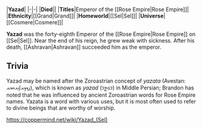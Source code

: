|**Yazad**|
|-|-|
|**Died**||
|**Titles**|Emperor of the [[Rose Empire\|Rose Empire]]|
|**Ethnicity**|[[Grand\|Grand]]|
|**Homeworld**|[[Sel\|Sel]]|
|**Universe**|[[Cosmere\|Cosmere]]|

**Yazad** was the forty-eighth Emperor of the [[Rose Empire\|Rose Empire]] on [[Sel\|Sel]].
Near the end of his reign, he grew weak with sickness. After his death, [[Ashravan\|Ashravan]] succeeded him as the emperor.

## Trivia
Yazad may be named after the Zoroastrian concept of *yazata* (Avestan: 𐬫𐬀𐬰𐬀𐬙𐬀), which is known as *yazad* (𐭩𐭦𐭲𐭩‎) in Middle Persian; Brandon has noted that he was influenced by ancient Zoroastrian words for Rose Empire names. Yazata is a word with various uses, but it is most often used to refer to divine beings that are worthy of worship.


https://coppermind.net/wiki/Yazad_(Sel)
